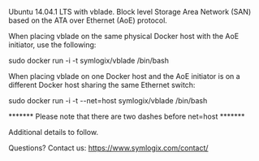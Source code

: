 Ubuntu 14.04.1 LTS with vblade. Block level Storage Area Network (SAN) based on the ATA over Ethernet (AoE) protocol.

When placing vblade on the same physical Docker host with the AoE initiator, use the following:

sudo docker run -i -t symlogix/vblade /bin/bash

When placing vblade on one Docker host and the AoE initiator is on a different Docker host sharing the same Ethernet switch:

sudo docker run -i -t --net=host symlogix/vblade /bin/bash

******* Please note that there are two dashes before net=host *******


Additional details to follow.

Questions? Contact us: https://www.symlogix.com/contact/
